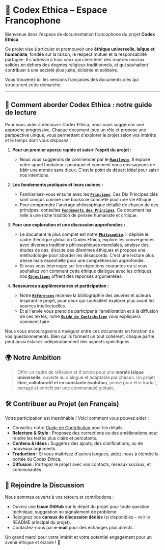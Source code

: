 # 📘 Codex Ethica – Espace Francophone

Bienvenue dans l'espace de documentation francophone du projet **Codex Ethica**.

Ce projet vise à articuler et promouvoir une **éthique universelle, laïque et humaniste**, fondée sur la raison, le respect mutuel et la responsabilité partagée. Il s'adresse à tous ceux qui cherchent des repères moraux solides en dehors des dogmes religieux traditionnels, et qui souhaitent contribuer à une société plus juste, éclairée et solidaire.

Vous trouverez ici les versions françaises des documents clés qui structurent cette démarche.

---

## 🧭 Comment aborder Codex Ethica : notre guide de lecture

Pour vous aider à découvrir Codex Ethica, nous vous suggérons une approche progressive. Chaque document joue un rôle et propose une perspective unique, vous permettant d'explorer le projet selon vos intérêts et le temps dont vous disposez :

1. **Pour un premier aperçu rapide et saisir l'esprit du projet :**
    * Nous vous suggérons de commencer par le **[`Manifeste`](/fr/manifesto/)**. Il expose notre appel fondateur : pourquoi et comment nous envisageons de bâtir une morale sans dieux. C'est le point de départ idéal pour saisir nos intentions.

2. **Les fondements pratiques et leurs racines :**
    * Familiarisez-vous ensuite avec les **[`Principes`](/fr/principles/)**. Ces Dix Principes clés sont conçus comme une boussole concrète pour une vie éthique.
    * Pour comprendre l'ancrage philosophique détaillé de chacun de ces principes, consultez **[`Fondements des Principes`](/fr/principles_foundations/)**. Ce document les relie à une riche tradition de pensée humaniste et critique.

3. **Pour une exploration et une discussion approfondies :**
    * Le document le plus complet est notre **[`Philosophie`](/fr/philosophy/)**. Il déploie le cadre théorique global du Codex Ethica, explore les convergences avec diverses traditions philosophiques mondiales, analyse des études de cas, discute des dilemmes éthiques et propose une méthodologie pour aborder les désaccords. C'est une lecture plus dense mais essentielle pour une compréhension approfondie.
    * Si vous vous interrogez sur les objections courantes ou si vous souhaitez voir comment cette éthique dialogue avec les critiques, nos **[`Objections`](/fr/objections/)** offrent des réponses argumentées.

4. **Ressources supplémentaires et participation :**
    * Notre **[`Références`](/fr/references/)** recense la bibliographie des œuvres et auteurs inspirant le projet, pour ceux qui souhaitent explorer plus avant les sources intellectuelles.
    * Et si l'envie vous prend de participer à l'amélioration et à la diffusion de ces textes, notre **[`Guide de Contribution`](/fr/contributing/)** vous expliquera comment faire.

Nous vous encourageons à naviguer entre ces documents en fonction de vos questionnements. Bien qu'ils forment un tout cohérent, chaque partie peut aussi éclairer indépendamment des aspects spécifiques.

## 🌍 Notre Ambition

> Offrir un cadre de réflexion et d'action pour une **morale laïque universelle**, ouverte au dialogue et adaptable par chacun.
> Un projet **libre, collaboratif et en constante évolution**, pensé pour être traduit, partagé et enrichi par une communauté globale.

## 🛠️ Contribuer au Projet (en Français)

Votre participation est inestimable ! Voici comment vous pouvez aider :

-   Consultez notre [Guide de Contribution](/fr/contributing/) pour les détails.
-   **Relecture & Style :** Proposez des corrections ou des améliorations pour rendre les textes plus clairs et percutants.
-   **Contenu & Idées :** Suggérez des ajouts, des clarifications, ou de nouveaux arguments.
-   **Traduction :** Si vous maîtrisez d'autres langues, aidez-nous à étendre la portée du Codex Ethica.
-   **Diffusion :** Partagez le projet avec vos contacts, réseaux sociaux, et communautés.

## 💬 Rejoindre la Discussion

Nous sommes ouverts à vos retours et contributions :

-   Ouvrez une **Issue GitHub** sur le dépôt du projet pour toute question technique, suggestion ou signalement de problème.
-   Rejoignez nos **canaux de discussion dédiés** (si disponibles – voir le README principal du projet).
-   Contactez-nous par **e-mail** pour des échanges plus directs.

Un grand merci pour votre intérêt et votre potentiel engagement pour un avenir éthique et éclairé ! 💙 